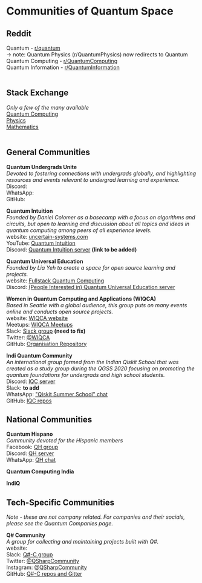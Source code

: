 # Communities of Quantum Space
## Reddit <br />
Quantum  - [r/quantum](https://www.reddit.com/r/quantum/) <br />
   -> note:  Quantum Physics (r/QuantumPhysics) now redirects to Quantum <br />
Quantum Computing - [r/QuantumComputing](https://www.reddit.com/r/QuantumComputing/) <br />
Quantum Information - [r/QuantumInformation](https://www.reddit.com/r/QuantumInformation/) <br /> <br />

## Stack Exchange <br />
_Only a few of the many available_<br />
[Quantum Computing](https://quantumcomputing.stackexchange.com/) <br />
[Physics](https://physics.stackexchange.com/?tags=quantum-mechanics) <br />
[Mathematics](https://math.stackexchange.com/) <br /> <br />

## General Communities <br />
**Quantum Undergrads Unite** <br />
_Devoted to fostering connections with undergrads globally, and highlighting resources and events relevant to undergrad learning and experience._ <br />
Discord:  []() <br />
WhatsApp:  []() <br />
GitHub:  []() <br />
 
**Quantum Intuition** <br />
_Founded by Daniel Colomer as a basecamp with a focus on algorithms and circuits, but open to learning and discussion about all topics and ideas in quantum computing among peers of all experience levels._ <br />
website:  [uncertain-systems.com](https://uncertain-systems.com/) <br />
YouTube:  [Quantum Intuition](https://www.youtube.com/channel/UC-2knDbf4kzT3uzWo7iTJyw) <br />
Discord:  [Quantum Intuition server]() **(link to be added)** <br />

**Quantum Universal Education** <br />
_Founded by Lia Yeh to create a space for open source learning and projects._ <br />
website:  [Fullstack Quantum Computing](https://fullstackquantumcomputation.tech/) <br />
Discord:  [(People Interested in) Quantum Universal Education server](https://discord.gg/NDm9e9W) <br />

**Women in Quantum Computing and Applications (WIQCA)** <br />
_Based in Seattle with a global audience, this group puts on many events online and conducts open source projects._ <br />
website:  [WIQCA website](https://www.wiqca.dev/) <br />
Meetups:  [WIQCA Meetups]() <br />
Slack:  [Slack group](https://join.slack.com/t/wiqca/shared_invite/zt-9nlk2f4y-vVY5gtm1WNnqsUQZ7b3f6g) **(need to fix)**<br />
Twitter:  [@WIQCA](https://twitter.com/wiqca) <br />
GitHub:  [Organisation Repository](https://github.com/wiqca) <br />

**Indi Quantum Community** <br />
_An international group formed from the Indian Qiskit School that was created as a study group during the QGSS 2020 focusing on promoting the quantum foundations for undergrads and high school students._ <br />
Discord: [IQC server](https://discord.gg/XpUpDm4) <br />
Slack:  []() **to add**<br /> 
WhatsApp:  ["Qiskit Summer School" chat](https://bit.ly/2ZISxvi) <br />
GitHub:  [IQC repos](https://github.com/Indi-Quantum-Community) <br />

## National Communities <br />
**Quantum Hispano** <br />
_Community devoted for the Hispanic members_ <br />
Facebook:  [QH group](https://www.facebook.com/groups/291702898702788) <br />
Discord:  [QH server](https://discord.gg/sNMu8w) <br />
WhatsApp:  [QH chat](https://chat.whatsapp.com/G1l2iyrCN9u0OIsZPDFWhe) <br />

**Quantum Computing India** <br />

**IndiQ** <br />


## Tech-Specific Communities <br />
_Note - these are not company related.  For companies and their socials, please see the Quantum Companies page._ <br />

**Q# Community** <br />
_A group for collecting and maintaining projects built with Q#._ <br />
website:  []() <br />
Slack:  [Q#-C group](https://qsharp-community.slack.com/join/shared_invite/zt-fnsl4u42-u21wdJRzlLF9oAqYTDDtwA#/) <br />
Twitter:  [@QSharpCommunity](https://twitter.com/QSharpCommunity) <br />
Instagram:  [@QSharpCommunity](https://www.instagram.com/qsharpcommunity/) <br />
GitHub:  [Q#-C repos and Gitter](https://github.com/qsharp-community) <br />


